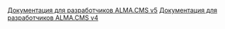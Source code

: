<a href="http://alma.readthedocs.org/ru/v5/">Документация для разработчиков ALMA.CMS v5</a>
<a href="http://alma.readthedocs.org/ru/v4/">Документация для разработчиков ALMA.CMS v4</a>
